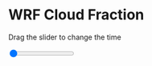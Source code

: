 <h1>WRF  Cloud Fraction </h1>
<p>Drag the slider to change the time</p>

<div class="slidecontainer">
<input oninput='setImage(this)' class="slider" type="range" min="0" max="29" value="0" step="1" />
<img id='img'/>
</div>

<script>
var img = document.getElementById('img');
var img_array = ['/assets/images/wrf/cf_wrfout_d01_2020-06-27_12:00:00.png',
'/assets/images/wrf/cf_wrfout_d01_2020-06-27_13:00:00.png',
'/assets/images/wrf/cf_wrfout_d01_2020-06-27_14:00:00.png',
'/assets/images/wrf/cf_wrfout_d01_2020-06-27_15:00:00.png',
'/assets/images/wrf/cf_wrfout_d01_2020-06-27_16:00:00.png',
'/assets/images/wrf/cf_wrfout_d01_2020-06-27_17:00:00.png',
'/assets/images/wrf/cf_wrfout_d01_2020-06-27_18:00:00.png',
'/assets/images/wrf/cf_wrfout_d01_2020-06-27_19:00:00.png',
'/assets/images/wrf/cf_wrfout_d01_2020-06-27_20:00:00.png',
'/assets/images/wrf/cf_wrfout_d01_2020-06-27_21:00:00.png',
'/assets/images/wrf/cf_wrfout_d01_2020-06-27_22:00:00.png',
'/assets/images/wrf/cf_wrfout_d01_2020-06-27_23:00:00.png',
'/assets/images/wrf/cf_wrfout_d01_2020-06-28_00:00:00.png',
'/assets/images/wrf/cf_wrfout_d01_2020-06-28_01:00:00.png',
'/assets/images/wrf/cf_wrfout_d01_2020-06-28_02:00:00.png',
'/assets/images/wrf/cf_wrfout_d01_2020-06-28_03:00:00.png',
'/assets/images/wrf/cf_wrfout_d01_2020-06-28_04:00:00.png',
'/assets/images/wrf/cf_wrfout_d01_2020-06-28_05:00:00.png',
'/assets/images/wrf/cf_wrfout_d01_2020-06-28_06:00:00.png',
'/assets/images/wrf/cf_wrfout_d01_2020-06-28_07:00:00.png',
'/assets/images/wrf/cf_wrfout_d01_2020-06-28_08:00:00.png',
'/assets/images/wrf/cf_wrfout_d01_2020-06-28_09:00:00.png',
'/assets/images/wrf/cf_wrfout_d01_2020-06-28_10:00:00.png',
'/assets/images/wrf/cf_wrfout_d01_2020-06-28_11:00:00.png',
'/assets/images/wrf/cf_wrfout_d01_2020-06-28_12:00:00.png',
'/assets/images/wrf/cf_wrfout_d01_2020-06-28_13:00:00.png',
'/assets/images/wrf/cf_wrfout_d01_2020-06-28_14:00:00.png',
'/assets/images/wrf/cf_wrfout_d01_2020-06-28_15:00:00.png',
'/assets/images/wrf/cf_wrfout_d01_2020-06-28_16:00:00.png',];
function setImage(obj)
{
        var value = obj.value;
        img.src = img_array[value];

}
</script>
